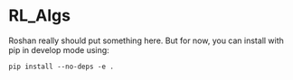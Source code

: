 # RL_Algs

Roshan really should put something here. But for now, you can install with pip in develop mode using:

``` pip install --no-deps -e . ```